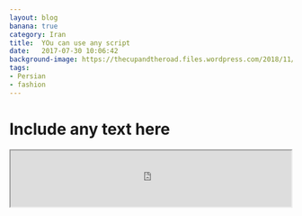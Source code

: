 ```yaml
---
layout: blog
banana: true
category: Iran
title:  YOu can use any script
date:   2017-07-30 10:06:42
background-image: https://thecupandtheroad.files.wordpress.com/2018/11/web-miles-of-love-planet-ally-all-out-9415.jpg
tags:
- Persian
- fashion
---
```

#  Include any text here

<iframe
      height="100px" width="500px"
      src="https://voice123.com/embed/embed.html?id=KPAJPZJ"
      ></iframe>